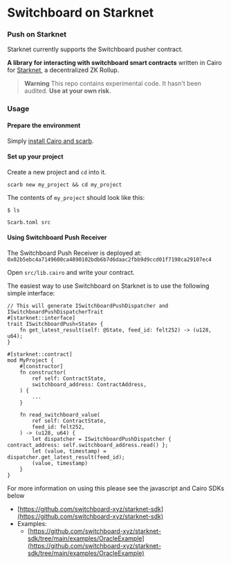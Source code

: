 # Switchboard on Starknet

### Push on Starknet

Starknet currently supports the Switchboard pusher contract.

**A library for interacting with switchboard smart contracts** written in Cairo for [Starknet](https://starkware.co/product/starknet/), a decentralized ZK Rollup.

> **Warning** This repo contains experimental code. It hasn't been audited. **Use at your own risk.**

### Usage

#### Prepare the environment

Simply [install Cairo and scarb](https://docs.swmansion.com/scarb/download).

#### Set up your project

Create a new project and `cd` into it.

```
scarb new my_project && cd my_project
```

The contents of `my_project` should look like this:

```
$ ls

Scarb.toml src
```

#### Using Switchboard Push Receiver



The Switchboard Push Receiver is deployed at: `0x02b5ebc4a7149600ca4890102bdb6b7d6daac2fbb9d9ccd01f7198ca29107ec4`

Open `src/lib.cairo` and write your contract.

The easiest way to use Switchboard on Starknet is to use the following simple interface:

```
// This will generate ISwitchboardPushDispatcher and ISwitchboardPushDispatcherTrait
#[starknet::interface]
trait ISwitchboardPush<State> {
    fn get_latest_result(self: @State, feed_id: felt252) -> (u128, u64);
}
```

```
#[starknet::contract]
mod MyProject {
    #[constructor]
    fn constructor(
        ref self: ContractState,
        switchboard_address: ContractAddress,
    ) {
        ...
    }

    fn read_switchboard_value(
        ref self: ContractState,
        feed_id: felt252,
    ) -> (u128, u64) {
        let dispatcher = ISwitchboardPushDispatcher { contract_address: self.switchboard_address.read() };
        let (value, timestamp) = dispatcher.get_latest_result(feed_id);
        (value, timestamp)
    }
}
```

For more information on using this please see the javascript and Cairo SDKs below

* [https://github.com/switchboard-xyz/starknet-sdk](https://github.com/switchboard-xyz/starknet-sdk)
* Examples:
  * [https://github.com/switchboard-xyz/starknet-sdk/tree/main/examples/OracleExample](https://github.com/switchboard-xyz/starknet-sdk/tree/main/examples/OracleExample)

